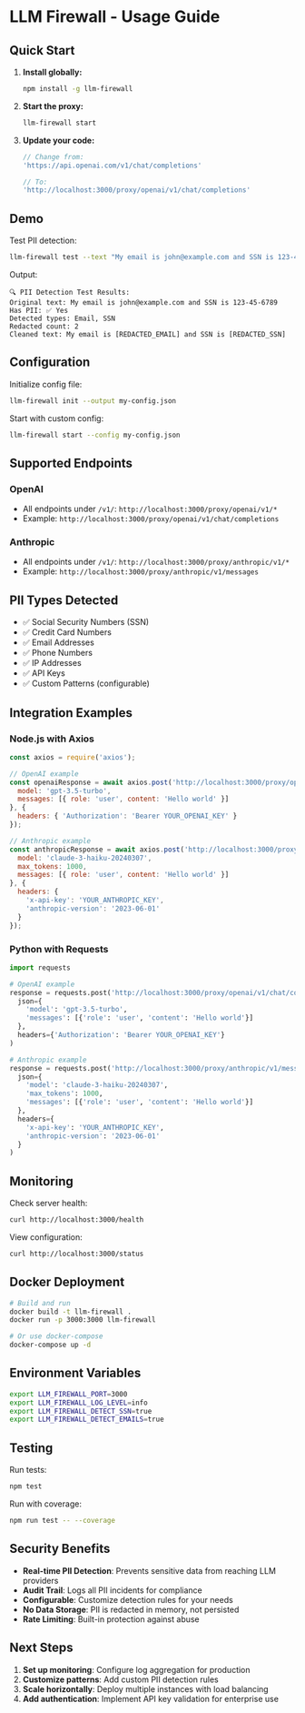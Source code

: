# LLM Firewall - Usage Guide

## Quick Start

1. **Install globally:**
   ```bash
   npm install -g llm-firewall
   ```

2. **Start the proxy:**
   ```bash
   llm-firewall start
   ```

3. **Update your code:**
   ```javascript
   // Change from:
   'https://api.openai.com/v1/chat/completions'
   
   // To:
   'http://localhost:3000/proxy/openai/v1/chat/completions'
   ```

## Demo

Test PII detection:
```bash
llm-firewall test --text "My email is john@example.com and SSN is 123-45-6789"
```

Output:
```
🔍 PII Detection Test Results:
Original text: My email is john@example.com and SSN is 123-45-6789
Has PII: ✅ Yes
Detected types: Email, SSN
Redacted count: 2
Cleaned text: My email is [REDACTED_EMAIL] and SSN is [REDACTED_SSN]
```

## Configuration

Initialize config file:
```bash
llm-firewall init --output my-config.json
```

Start with custom config:
```bash
llm-firewall start --config my-config.json
```

## Supported Endpoints

### OpenAI
- All endpoints under `/v1/`: `http://localhost:3000/proxy/openai/v1/*`
- Example: `http://localhost:3000/proxy/openai/v1/chat/completions`

### Anthropic
- All endpoints under `/v1/`: `http://localhost:3000/proxy/anthropic/v1/*`
- Example: `http://localhost:3000/proxy/anthropic/v1/messages`

## PII Types Detected

- ✅ Social Security Numbers (SSN)
- ✅ Credit Card Numbers
- ✅ Email Addresses
- ✅ Phone Numbers
- ✅ IP Addresses
- ✅ API Keys
- ✅ Custom Patterns (configurable)

## Integration Examples

### Node.js with Axios
```javascript
const axios = require('axios');

// OpenAI example
const openaiResponse = await axios.post('http://localhost:3000/proxy/openai/v1/chat/completions', {
  model: 'gpt-3.5-turbo',
  messages: [{ role: 'user', content: 'Hello world' }]
}, {
  headers: { 'Authorization': 'Bearer YOUR_OPENAI_KEY' }
});

// Anthropic example
const anthropicResponse = await axios.post('http://localhost:3000/proxy/anthropic/v1/messages', {
  model: 'claude-3-haiku-20240307',
  max_tokens: 1000,
  messages: [{ role: 'user', content: 'Hello world' }]
}, {
  headers: { 
    'x-api-key': 'YOUR_ANTHROPIC_KEY',
    'anthropic-version': '2023-06-01'
  }
});
```

### Python with Requests
```python
import requests

# OpenAI example
response = requests.post('http://localhost:3000/proxy/openai/v1/chat/completions', 
  json={
    'model': 'gpt-3.5-turbo',
    'messages': [{'role': 'user', 'content': 'Hello world'}]
  },
  headers={'Authorization': 'Bearer YOUR_OPENAI_KEY'}
)

# Anthropic example
response = requests.post('http://localhost:3000/proxy/anthropic/v1/messages',
  json={
    'model': 'claude-3-haiku-20240307',
    'max_tokens': 1000,
    'messages': [{'role': 'user', 'content': 'Hello world'}]
  },
  headers={
    'x-api-key': 'YOUR_ANTHROPIC_KEY',
    'anthropic-version': '2023-06-01'
  }
)
```

## Monitoring

Check server health:
```bash
curl http://localhost:3000/health
```

View configuration:
```bash
curl http://localhost:3000/status
```

## Docker Deployment

```bash
# Build and run
docker build -t llm-firewall .
docker run -p 3000:3000 llm-firewall

# Or use docker-compose
docker-compose up -d
```

## Environment Variables

```bash
export LLM_FIREWALL_PORT=3000
export LLM_FIREWALL_LOG_LEVEL=info
export LLM_FIREWALL_DETECT_SSN=true
export LLM_FIREWALL_DETECT_EMAILS=true
```

## Testing

Run tests:
```bash
npm test
```

Run with coverage:
```bash
npm run test -- --coverage
```

## Security Benefits

- **Real-time PII Detection**: Prevents sensitive data from reaching LLM providers
- **Audit Trail**: Logs all PII incidents for compliance
- **Configurable**: Customize detection rules for your needs
- **No Data Storage**: PII is redacted in memory, not persisted
- **Rate Limiting**: Built-in protection against abuse

## Next Steps

1. **Set up monitoring**: Configure log aggregation for production
2. **Customize patterns**: Add custom PII detection rules
3. **Scale horizontally**: Deploy multiple instances with load balancing
4. **Add authentication**: Implement API key validation for enterprise use
